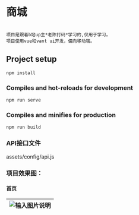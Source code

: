 # 商城 
```

项目是跟着b站up主*老陈打码*学习的,仅用于学习。
项目使用vue和vant ui开发，偏向移动端。
```

## Project setup
```
npm install
```

### Compiles and hot-reloads for development
```
npm run serve
```

### Compiles and minifies for production
```
npm run build
```

### API接口文件

assets/config/api.js



### 项目效果图：

#### 首页
|  ![输入图片说明](https://images.gitee.com/uploads/images/2020/0713/110643_de0f7a27_7602838.png "屏幕截图.png")|
|--|

